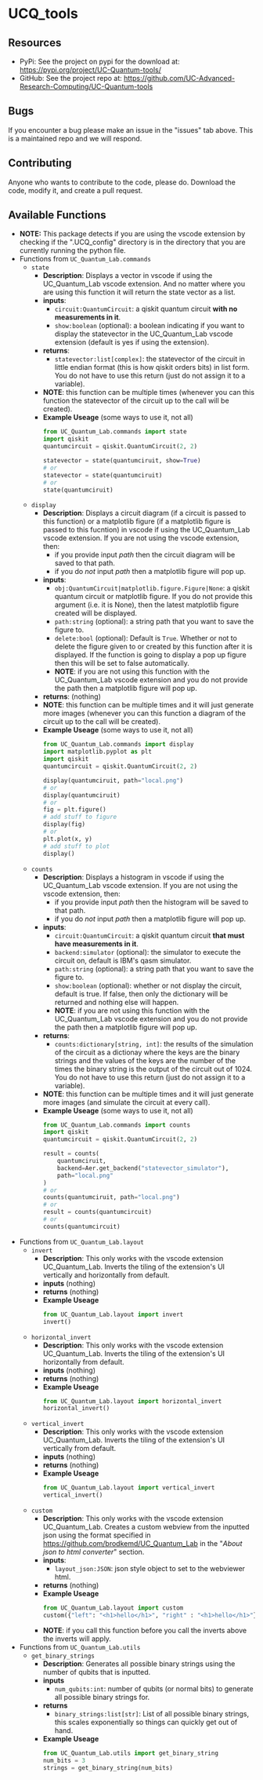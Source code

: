 # UCQ_tools
## Resources
- PyPi: See the project on pypi for the download at: https://pypi.org/project/UC-Quantum-tools/
- GitHub: See the project repo at: https://github.com/UC-Advanced-Research-Computing/UC-Quantum-tools

## Bugs
If you encounter a bug please make an issue in the "issues" tab above. This is a maintained repo and we will respond.

## Contributing
Anyone who wants to contribute to the code, please do. Download the code, modify it, and create a pull request.

## Available Functions
- **NOTE:** This package detects if you are using the vscode extension by checking if the ".UCQ_config" directory is in the directory that you are currently running the python file.
- Functions from `UC_Quantum_Lab.commands`
    - `state`
        - **Description**: Displays a vector in vscode if using the UC_Quantum_Lab vscode extension. And no matter where you are using this function it will return the state vector as a list.
        - **inputs**:
            - `circuit:QuantumCircuit`: a qiskit quantum circuit **with no measurements in it**.
            - `show:boolean` (optional): a boolean indicating if you want to display the statevector in the UC_Quantum_Lab vscode extension (default is yes if using the extension).
        - **returns**:
            - `statevector:list[complex]`: the statevector of the circuit in little endian format (this is how qiskit orders bits) in list form. You do not have to use this return (just do not assign it to a variable).
        - **NOTE**: this function can be multiple times (whenever you can this function the statevector of the circuit up to the call will be created).
        - **Example Useage** (some ways to use it, not all)
            ```python
            from UC_Quantum_Lab.commands import state
            import qiskit
            quantumcircuit = qiskit.QuantumCircuit(2, 2)

            statevector = state(quantumciruit, show=True)
            # or 
            statevector = state(quantumciruit)
            # or 
            state(quantumciruit)
            ```
    - `display`
        - **Description**: Displays a circuit diagram (if a circuit is passed to this function) or a matplotlib figure (if a matplotlib figure is passed to this fucntion) in vscode if using the UC_Quantum_Lab vscode extension. If you are not using the vscode extension, then:
            - if you provide input *path* then the circuit diagram will be saved to that path.
            - if you do *not* input *path* then a matplotlib figure will pop up.
        - **inputs**:
            - `obj:QuantumCircuit|matplotlib.figure.Figure|None`: a qiskit quantum circuit or matplotlib figure. If you do not provide this argument (i.e. it is None), then the latest matplotlib figure created will be displayed.
            - `path:string` (optional): a string path that you want to save the figure to.
            - `delete:bool` (optional): Default is `True`. Whether or not to delete the figure given to or created by this function after it is displayed. If the function is going to display a pop up figure then this will be set to false automatically.
            - **NOTE**: if you are not using this function with the UC_Quantum_Lab vscode extension and you do not provide the path then a matplotlib figure will pop up.
        - **returns**: (nothing)
        - **NOTE**: this function can be multiple times and it will just generate more images (whenever you can this function a diagram of the circuit up to the call will be created).
        - **Example Useage** (some ways to use it, not all)
            ```python
            from UC_Quantum_Lab.commands import display
            import matplotlib.pyplot as plt
            import qiskit
            quantumcircuit = qiskit.QuantumCircuit(2, 2)

            display(quantumciruit, path="local.png")
            # or 
            display(quantumciruit)
            # or
            fig = plt.figure()
            # add stuff to figure
            display(fig)
            # or
            plt.plot(x, y)
            # add stuff to plot
            display()
            ```
    - `counts`
        - **Description**: Displays a histogram in vscode if using the UC_Quantum_Lab vscode extension. If you are not using the vscode extension, then:
            - if you provide input *path* then the histogram will be saved to that path.
            - if you do *not* input *path* then a matplotlib figure will pop up.
        - **inputs**:
            - `circuit:QuantumCircuit`: a qiskit quantum circuit **that must have measurements in it**.
            - `backend:simulator` (optional): the simulator to execute the circuit on, default is IBM's qasm simulator. 
            - `path:string` (optional): a string path that you want to save the figure to.
            - `show:boolean` (optional): whether or not display the circuit, default is true. If false, then only the dictionary will be returned and nothing else will happen.
            - **NOTE**: if you are not using this function with the UC_Quantum_Lab vscode extension and you do not provide the path then a matplotlib figure will pop up.
        - **returns**:
            - `counts:dictionary[string, int]`: the results of the simulation of the circuit as a dictionay where the keys are the binary strings and the values of the keys are the number of the times the binary string is the output of the circuit out of 1024. You do not have to use this return (just do not assign it to a variable).
        - **NOTE**: this function can be multiple times and it will just generate more images (and simulate the circuit at every call).
        - **Example Useage** (some ways to use it, not all)
            ```python
            from UC_Quantum_Lab.commands import counts
            import qiskit
            quantumcircuit = qiskit.QuantumCircuit(2, 2)

            result = counts(
                quantumciruit, 
                backend=Aer.get_backend("statevector_simulator"),
                path="local.png"
            )
            # or 
            counts(quantumciruit, path="local.png")
            # or
            result = counts(quantumcircuit)
            # or
            counts(quantumcircuit)
            ```
- Functions from `UC_Quantum_Lab.layout`
    - `invert`
        - **Description**: This only works with the vscode extension UC_Quantum_Lab. Inverts the tiling of the extension's UI vertically and horizontally from default.
        - **inputs** (nothing)
        - **returns** (nothing)
        - **Example Useage**
            ```python
            from UC_Quantum_Lab.layout import invert
            invert()
            ```
    - `horizontal_invert`
        - **Description**: This only works with the vscode extension UC_Quantum_Lab. Inverts the tiling of the extension's UI horizontally from default.
        - **inputs** (nothing)
        - **returns** (nothing)
        - **Example Useage**
            ```python
            from UC_Quantum_Lab.layout import horizontal_invert
            horizontal_invert()
            ```
    - `vertical_invert`
        - **Description**: This only works with the vscode extension UC_Quantum_Lab. Inverts the tiling of the extension's UI vertically from default.
        - **inputs** (nothing)
        - **returns** (nothing)
        - **Example Useage**
            ```python
            from UC_Quantum_Lab.layout import vertical_invert
            vertical_invert()
            ```
    - `custom`
        - **Description**: This only works with the vscode extension UC_Quantum_Lab. Creates a custom webview from the inputted json using the format specified in https://github.com/brodkemd/UC_Quantum_Lab in the "*About json to html converter*" section.
        - **inputs**:
            - `layout_json:JSON`: json style object to set to the webviewer html.
        - **returns** (nothing)
        - **Example Useage**
            ```python
            from UC_Quantum_Lab.layout import custom
            custom({"left": "<h1>hello</h1>", "right" : "<h1>hello</h1>"})
            ```
        - **NOTE**: if you call this function before you call the inverts above the inverts will apply.
- Functions from `UC_Quantum_Lab.utils`
    - `get_binary_strings`
        - **Description**: Generates all possible binary strings using the number of qubits that is inputted.
        - **inputs**
            - `num_qubits:int`: number of qubits (or normal bits) to generate all possible binary strings for. 
        - **returns**
            - `binary_strings:list[str]`: List of all possible binary strings, this scales exponentially so things can quickly get out of hand.
        - **Example Useage**
            ```python
            from UC_Quantum_Lab.utils import get_binary_string
            num_bits = 3
            strings = get_binary_string(num_bits)
            ```

